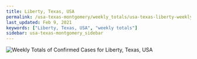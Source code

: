 ```yaml
---
title: Liberty, Texas, USA
permalink: /usa-texas-montgomery/weekly_totals/usa-texas-liberty-weekly_totals.html
last_updated: Feb 9, 2021
keywords: ["Liberty, Texas, USA", "weekly totals"]
sidebar: usa-texas-montgomery_sidebar
---
```


![Weekly Totals of Confirmed Cases for Liberty, Texas, USA](/covid_tracker/images/graphs/usa-texas-liberty-weekly_totals_graph.png)
